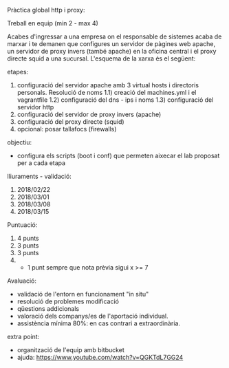 Pràctica global http i proxy:

Treball en equip (min 2 - max 4)
 
Acabes d'ingressar a una empresa on el responsable de sistemes acaba de marxar i te demanen que configures un servidor de pàgines web apache, un servidor de proxy invers (també apache) en la oficina central i el proxy directe squid a una sucursal. 
L'esquema de la xarxa és el següent: 

etapes: 
1) configuració del servidor apache amb 3 virtual hosts i directoris personals. Resolució de noms
1.1) creació del machines.yml i el vagrantfile
1.2) configuració del dns - ips i noms
1.3) configuració del servidor http 
2) configuració del servidor de proxy invers (apache)
3) configuració del proxy directe (squid)
4) opcional: posar tallafocs (firewalls)

objectiu:
 - configura els scripts (boot i conf) que permeten aixecar el lab proposat per a cada etapa
  
lliuraments - validació:
1) 2018/02/22 
2) 2018/03/01
3) 2018/03/08
4) 2018/03/15

Puntuació: 
1) 4 punts
2) 3 punts
3) 3 punts
4) + 1 punt sempre que nota prèvia sigui x >= 7

Avaluació:
- validació de l'entorn en funcionament "in situ"
- resolució de problemes modificació
- qüestions addicionals
- valoració dels companys/es de l'aportació individual.
- assistència mínima 80%: en cas contrari a extraordinària.

extra point:
- organització de l'equip amb bitbucket
- ajuda: https://www.youtube.com/watch?v=QGKTdL7GG24
